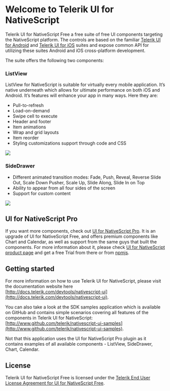 # Welcome to Telerik UI for NativeScript
Telerik UI for NativeScript Free a free suite of free UI components targeting the NativeScript platform. The controls are based on the familiar [Telerik UI for Android](http://www.telerik.com/android-ui) and [Telerik UI for iOS](http://www.telerik.com/ios-ui) suites and expose common API for utilizing these suites Android and iOS cross-platform development. 

The suite offers the following two components:

### ListView

ListView for NativeScript is suitable for virtually every mobile application. It’s native underneath which allows for ultimate performance on both iOS and Android. It’s features will enhance your app in many ways. Here they are:

- Pull-to-refresh
- Load-on-demand
- Swipe cell to execute
- Header and footer
- Item animations
- Wrap and grid layouts
- Item reorder
- Styling customizations support through code and CSS

<img src="http://www.telerik.com/sfimages/default-source/blogs/ui-for-nativescript/listview-nativescript.png?Status=Temp&sfvrsn=2">

### SideDrawer

- Different animated transition modes: Fade, Push, Reveal, Reverse Slide Out, Scale Down Pusher, Scale Up, Slide Along, Slide In on Top
- Ability to appear from all four sides of the screen
- Support for custom content

<img src="http://www.telerik.com/sfimages/default-source/blogs/ui-for-nativescript/sidedrawer-nativescript.png?Status=Temp&sfvrsn=2">


## UI for NativeScript Pro

If you want more components, check out [UI for NativeScript Pro](http://www.telerik.com/nativescript-ui). It is an upgrade of UI for NativeScript Free, and offers premium components like Chart and Calendar, as well as support from the same guys that built the components. For more information about it, please check [UI for NativeScript product page](http://www.telerik.com/nativescript-ui) and get a free Trial from there or from [npmjs](https://www.npmjs.com/package/nativescript-telerik-ui-pro).


## Getting started

For more information on how to use Telerik UI for NativeScript, please visit the documentation website here [http://docs.telerik.com/devtools/nativescript-ui](http://docs.telerik.com/devtools/nativescript-ui).

You can also take a look at the SDK samples application which is available on GitHub and contains simple scenarios covering all features of the components in Telerik UI for NativeScript: [http://www.github.com/telerik/nativescript-ui-samples](http://www.github.com/telerik/nativescript-ui-samples).

Not that this application uses the UI for NativeScript Pro plugin as it contains examples of all available components - ListView, SideDrawer, Chart, Calendar.


## License

Telerik UI for NativeScript Free is licensed under the [Telerik End User License Agreement for UI for NativeScript Free](http://www.telerik.com/purchase/license-agreement/ui-for-nativescript-free).
